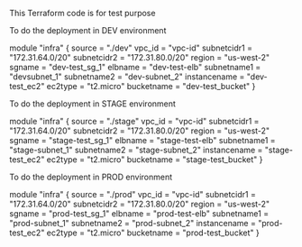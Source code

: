 This Terraform code is for test purpose

To do the deployment in DEV environment

module "infra" {
  source       = "./dev"
  vpc_id       = "vpc-id"
  subnetcidr1  = "172.31.64.0/20"
  subnetcidr2  = "172.31.80.0/20"
  region       = "us-west-2"
  sgname       = "dev-test_sg_1"
  elbname      = "dev-test-elb"
  subnetname1  = "devsubnet_1"
  subnetname2  = "dev-subnet_2"
  instancename = "dev-test_ec2"
  ec2type      = "t2.micro"
  bucketname   = "dev-test_bucket"
}

To do the deployment in STAGE environment

module "infra" {
  source       = "./stage"
  vpc_id       = "vpc-id"
  subnetcidr1  = "172.31.64.0/20"
  subnetcidr2  = "172.31.80.0/20"
  region       = "us-west-2"
  sgname       = "stage-test_sg_1"
  elbname      = "stage-test-elb"
  subnetname1  = "stage-subnet_1"
  subnetname2  = "stage-subnet_2"
  instancename = "stage-test_ec2"
  ec2type      = "t2.micro"
  bucketname   = "stage-test_bucket"
}

To do the deployment in PROD environment

module "infra" {
  source       = "./prod"
  vpc_id       = "vpc-id"
  subnetcidr1  = "172.31.64.0/20"
  subnetcidr2  = "172.31.80.0/20"
  region       = "us-west-2"
  sgname       = "prod-test_sg_1"
  elbname      = "prod-test-elb"
  subnetname1  = "prod-subnet_1"
  subnetname2  = "prod-subnet_2"
  instancename = "prod-test_ec2"
  ec2type      = "t2.micro"
  bucketname   = "prod-test_bucket"
}
